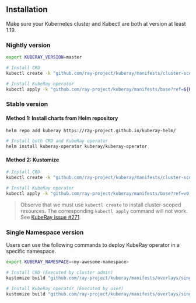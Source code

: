 ## Installation

Make sure your Kubernetes cluster and Kubectl are both at version at least 1.19.

### Nightly version

```sh
export KUBERAY_VERSION=master

# Install CRD
kubectl create -k "github.com/ray-project/kuberay/manifests/cluster-scope-resources?ref=${KUBERAY_VERSION}&timeout=90s"

# Install KubeRay operator
kubectl apply -k "github.com/ray-project/kuberay/manifests/base?ref=${KUBERAY_VERSION}&timeout=90s"
```

### Stable version
#### Method 1: Install charts from Helm repository
```sh
helm repo add kuberay https://ray-project.github.io/kuberay-helm/

# Install both CRD and KubeRay operator
helm install kuberay-operator kuberay/kuberay-operator
```

#### Method 2: Kustomize
```sh
# Install CRD
kubectl create -k "github.com/ray-project/kuberay/manifests/cluster-scope-resources?ref=v0.3.0"

# Install KubeRay operator
kubectl apply -k "github.com/ray-project/kuberay/manifests/base?ref=v0.3.0"
```

> Observe that we must use `kubectl create` to install cluster-scoped resources.
> The corresponding `kubectl apply` command will not work. See [KubeRay issue #271](https://github.com/ray-project/kuberay/issues/271).

### Single Namespace version

Users can use the following commands to deploy KubeRay operator in a specific namespace.

```sh
export KUBERAY_NAMESPACE=<my-awesome-namespace>

# Install CRD (Executed by cluster admin)
kustomize build "github.com/ray-project/kuberay/manifests/overlays/single-namespace-resources" | envsubst | kubectl create -f -

# Install KubeRay operator (Executed by user)
kustomize build "github.com/ray-project/kuberay/manifests/overlays/single-namespace" | envsubst | kubectl apply -f -
```
